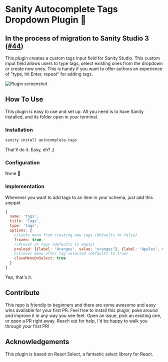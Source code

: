 # Sanity Autocomplete Tags Dropdown Plugin 🚀

## In the process of migration to Sanity Studio 3 ([#44](https://github.com/rosnovsky/sanity-plugin-autocomplete-tags/issues/44))

This plugin creates a custom tags input field for Sanity Studio. This custom input field allows users to type tags, select existing ones from the dropdown or create new ones. This is handy if you want to offer authors an experience of "type, hit Enter, repeat" for adding tags.

![Plugin screenshot](https://s3.us-west-1.wasabisys.com/rosnovsky-media/screenshot.png)

## How To Use

This plugin is easy to use and set up. All you need is to have Sanity installed, and its folder open in your terminal.

### Installation

```bash
sanity install autocomplete-tags
```

That'll do it. Easy, eh? ;)

### Configuration

None 💃

### Implementation

Whenever you want to add tags to an item in your schema, just add this snippet

```javascript
{
  name: 'tags',
  title: 'Tags',
  type: 'tags',
  options: {
    //Locks menu from creating new tags (defaults to false)
    frozen: true,
    //Preset of tags (defaults to empty)
    preload: [{label: "Oranges", value: "oranges"}, {label: "Apples", value: "apples"}],
    //Closes menu after tag selected (defaults to true)
    closeMenuOnSelect: true
  }
}
```

Yep, that's it.

## Contribute

This repo is friendly to beginners and there are some awesome and easy wins available for your first PR. Feel free to install this plugin, poke around and improve it in any way you see feet. Open an issue, pick an existing one, or open a PR right away. Reach out for help, I'd be happy to walk you through your first PR!

## Acknowledgements

This plugin is based on React Select, a fantastic select library for React.
